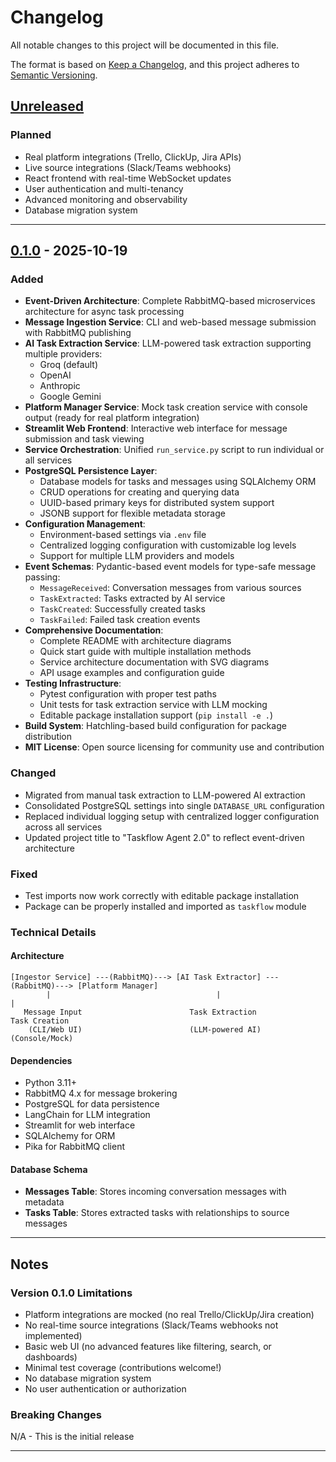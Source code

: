 # Changelog

All notable changes to this project will be documented in this file.

The format is based on [Keep a Changelog](https://keepachangelog.com/en/1.0.0/),
and this project adheres to [Semantic Versioning](https://semver.org/spec/v2.0.0.html).

## [Unreleased]

### Planned
- Real platform integrations (Trello, ClickUp, Jira APIs)
- Live source integrations (Slack/Teams webhooks)
- React frontend with real-time WebSocket updates
- User authentication and multi-tenancy
- Advanced monitoring and observability
- Database migration system

---

## [0.1.0] - 2025-10-19

### Added
- **Event-Driven Architecture**: Complete RabbitMQ-based microservices architecture for async task processing
- **Message Ingestion Service**: CLI and web-based message submission with RabbitMQ publishing
- **AI Task Extraction Service**: LLM-powered task extraction supporting multiple providers:
  - Groq (default)
  - OpenAI
  - Anthropic
  - Google Gemini
- **Platform Manager Service**: Mock task creation service with console output (ready for real platform integration)
- **Streamlit Web Frontend**: Interactive web interface for message submission and task viewing
- **Service Orchestration**: Unified `run_service.py` script to run individual or all services
- **PostgreSQL Persistence Layer**:
  - Database models for tasks and messages using SQLAlchemy ORM
  - CRUD operations for creating and querying data
  - UUID-based primary keys for distributed system support
  - JSONB support for flexible metadata storage
- **Configuration Management**:
  - Environment-based settings via `.env` file
  - Centralized logging configuration with customizable log levels
  - Support for multiple LLM providers and models
- **Event Schemas**: Pydantic-based event models for type-safe message passing:
  - `MessageReceived`: Conversation messages from various sources
  - `TaskExtracted`: Tasks extracted by AI service
  - `TaskCreated`: Successfully created tasks
  - `TaskFailed`: Failed task creation events
- **Comprehensive Documentation**:
  - Complete README with architecture diagrams
  - Quick start guide with multiple installation methods
  - Service architecture documentation with SVG diagrams
  - API usage examples and configuration guide
- **Testing Infrastructure**:
  - Pytest configuration with proper test paths
  - Unit tests for task extraction service with LLM mocking
  - Editable package installation support (`pip install -e .`)
- **Build System**: Hatchling-based build configuration for package distribution
- **MIT License**: Open source licensing for community use and contribution

### Changed
- Migrated from manual task extraction to LLM-powered AI extraction
- Consolidated PostgreSQL settings into single `DATABASE_URL` configuration
- Replaced individual logging setup with centralized logger configuration across all services
- Updated project title to "Taskflow Agent 2.0" to reflect event-driven architecture

### Fixed
- Test imports now work correctly with editable package installation
- Package can be properly installed and imported as `taskflow` module

### Technical Details

#### Architecture
```
[Ingestor Service] ---(RabbitMQ)---> [AI Task Extractor] ---(RabbitMQ)---> [Platform Manager]
        |                                     |                                    |
   Message Input                        Task Extraction                    Task Creation
    (CLI/Web UI)                        (LLM-powered AI)                 (Console/Mock)
```

#### Dependencies
- Python 3.11+
- RabbitMQ 4.x for message brokering
- PostgreSQL for data persistence
- LangChain for LLM integration
- Streamlit for web interface
- SQLAlchemy for ORM
- Pika for RabbitMQ client

#### Database Schema
- **Messages Table**: Stores incoming conversation messages with metadata
- **Tasks Table**: Stores extracted tasks with relationships to source messages

---

## Notes

### Version 0.1.0 Limitations
- Platform integrations are mocked (no real Trello/ClickUp/Jira creation)
- No real-time source integrations (Slack/Teams webhooks not implemented)
- Basic web UI (no advanced features like filtering, search, or dashboards)
- Minimal test coverage (contributions welcome!)
- No database migration system
- No user authentication or authorization

### Breaking Changes
N/A - This is the initial release

---

[Unreleased]: https://github.com/AkhileshMalthi/taskflow-agent/compare/v0.1.0...HEAD
[0.1.0]: https://github.com/AkhileshMalthi/taskflow-agent/releases/tag/v0.1.0
